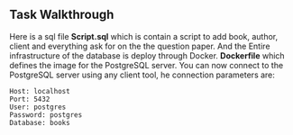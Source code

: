 ## Task Walkthrough
Here is a sql file **Script.sql** which is contain a script to add book, author, client and everything ask for on the the question paper. And the Entire infrastructure of the database is deploy through Docker. **Dockerfile** which  defines the image for the PostgreSQL server. You can now connect to the PostgreSQL server using any client tool, he connection parameters are:

```text
Host: localhost
Port: 5432
User: postgres
Password: postgres
Database: books
```
